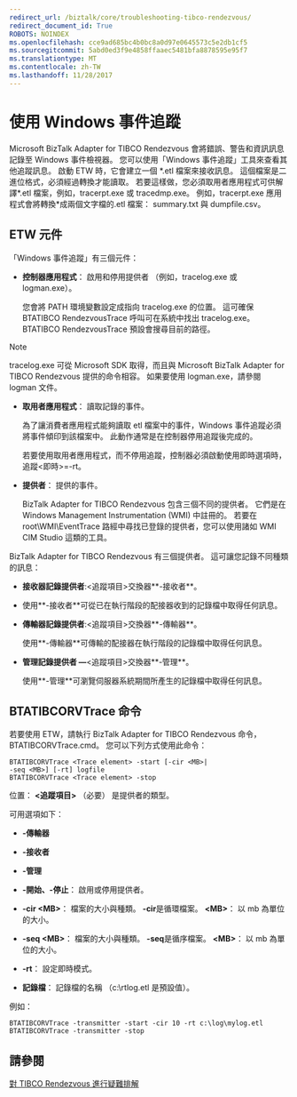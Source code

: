 ```yaml
---
redirect_url: /biztalk/core/troubleshooting-tibco-rendezvous/
redirect_document_id: True
ROBOTS: NOINDEX
ms.openlocfilehash: cce9ad685bc4b0bc8a0d97e0645573c5e2db1cf5
ms.sourcegitcommit: 5abd0ed3f9e4858ffaaec5481bfa8878595e95f7
ms.translationtype: MT
ms.contentlocale: zh-TW
ms.lasthandoff: 11/28/2017
---
```

# <a name="using-event-tracing-for-windows"></a>使用 Windows 事件追蹤
Microsoft BizTalk Adapter for TIBCO Rendezvous 會將錯誤、警告和資訊訊息記錄至 Windows 事件檢視器。 您可以使用「Windows 事件追蹤」工具來查看其他追蹤訊息。 啟動 ETW 時，它會建立一個 *.etl 檔案來接收訊息。 這個檔案是二進位格式，必須經過轉換才能讀取。 若要這樣做，您必須取用者應用程式可供解譯\*.etl 檔案，例如，tracerpt.exe 或 tracedmp.exe。 例如，tracerpt.exe 應用程式會將轉換\*成兩個文字檔的.etl 檔案： summary.txt 與 dumpfile.csv。  
  
## <a name="etw-components"></a>ETW 元件  
 「Windows 事件追蹤」有三個元件：  
  
-   **控制器應用程式**： 啟用和停用提供者 （例如，tracelog.exe 或 logman.exe）。  
  
     您會將 PATH 環境變數設定成指向 tracelog.exe 的位置。 這可確保 BTATIBCO RendezvousTrace 呼叫可在系統中找出 tracelog.exe。 BTATIBCO RendezvousTrace 預設會搜尋目前的路徑。  
  
> [!NOTE]
>  tracelog.exe 可從 Microsoft SDK 取得，而且與 Microsoft BizTalk Adapter for TIBCO Rendezvous 提供的命令相容。 如果要使用 logman.exe，請參閱 logman 文件。  
  
-   **取用者應用程式**： 讀取記錄的事件。  
  
     為了讓消費者應用程式能夠讀取 etl 檔案中的事件，Windows 事件追蹤必須將事件傾印到該檔案中。 此動作通常是在控制器停用追蹤後完成的。  
  
     若要使用取用者應用程式，而不停用追蹤，控制器必須啟動使用即時選項時，追蹤\<即時\>=-rt。  
  
-   **提供者**： 提供的事件。  
  
     BizTalk Adapter for TIBCO Rendezvous 包含三個不同的提供者。 它們是在 Windows Management Instrumentation (WMI) 中註冊的。 若要在 root\WMI\EventTrace 路經中尋找已登錄的提供者，您可以使用諸如 WMI CIM Studio 這類的工具。  
  
 BizTalk Adapter for TIBCO Rendezvous 有三個提供者。 這可讓您記錄不同種類的訊息：  
  
-   **接收器記錄提供者**:\<追蹤項目\>交換器**-接收者**。  
  
-   使用**-接收者**可從已在執行階段的配接器收到的記錄檔中取得任何訊息。  
  
-   **傳輸器記錄提供者**:\<追蹤項目\>交換器**-傳輸器**。  
  
     使用**-傳輸器**可傳輸的配接器在執行階段的記錄檔中取得任何訊息。  
  
-   **管理記錄提供者 —**\<追蹤項目\>交換器**-管理**。  
  
     使用**-管理**可瀏覽伺服器系統期間所產生的記錄檔中取得任何訊息。  
  
## <a name="btatibcorvtrace-command"></a>BTATIBCORVTrace 命令  
 若要使用 ETW，請執行 BizTalk Adapter for TIBCO Rendezvous 命令，BTATIBCORVTrace.cmd。 您可以下列方式使用此命令：  
  
```  
BTATIBCORVTrace <Trace element> -start [-cir <MB>|   
-seq <MB>] [-rt] logfile  
BTATIBCORVTrace <Trace element> -stop  
```  
  
 位置： **\<追蹤項目\>** （必要） 是提供者的類型。  
  
 可用選項如下：  
  
-   **-傳輸器**  
  
-   **-接收者**  
  
-   **-管理**  
  
-   **-開始、-停止**： 啟用或停用提供者。  
  
-   **-cir \<MB\>**： 檔案的大小與種類。 **-cir**是循環檔案。 **\<MB\>**： 以 mb 為單位的大小。  
  
-   **-seq \<MB\>**： 檔案的大小與種類。 **-seq**是循序檔案。 **\<MB\>**： 以 mb 為單位的大小。  
  
-   **-rt**： 設定即時模式。  
  
-   **記錄檔**： 記錄檔的名稱 （c:\rtlog.etl 是預設值）。  
  
 例如：  
  
```  
BTATIBCORVTrace -transmitter -start -cir 10 -rt c:\log\mylog.etl  
BTATIBCORVTrace -transmitter -stop  
```  
  
## <a name="see-also"></a>請參閱  
 [對 TIBCO Rendezvous 進行疑難排解](../core/troubleshooting-tibco-rendezvous.md)